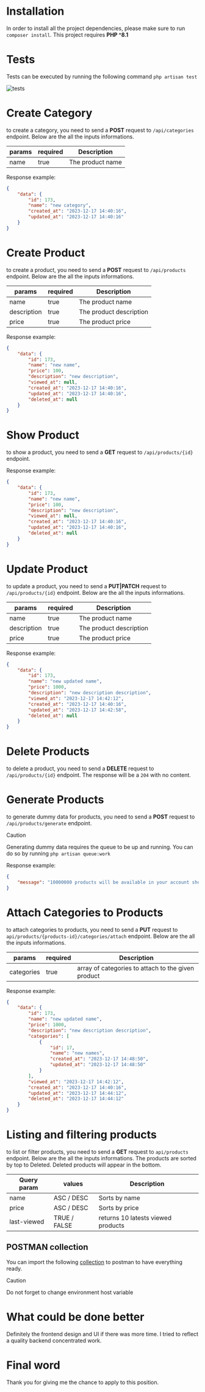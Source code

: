# Installation

In order to install all the project dependencies, please make sure to run `composer install`.
This project requires **PHP ^8.1**

# Tests

Tests can be executed by running the following command `php artisan test`

![tests](doc/tests.png)

# Create Category

to create a category, you need to send a **POST** request to `/api/categories` endpoint. Below are the all the inputs
informations.

| params | required | Description      |
|--------|----------|------------------|
| name   | true     | The product name |

Response example:

```json
{
    "data": {
        "id": 173,
        "name": "new category",
        "created_at": "2023-12-17 14:40:16",
        "updated_at": "2023-12-17 14:40:16"
    }
}
```

# Create Product

to create a product, you need to send a **POST** request to `/api/products` endpoint. Below are the all the inputs
informations.

| params      | required | Description             |
|-------------|----------|-------------------------|
| name        | true     | The product name        |
| description | true     | The product description |
| price       | true     | The product price       |

Response example:

```json
{
    "data": {
        "id": 173,
        "name": "new name",
        "price": 100,
        "description": "new description",
        "viewed_at": null,
        "created_at": "2023-12-17 14:40:16",
        "updated_at": "2023-12-17 14:40:16",
        "deleted_at": null
    }
}
```

# Show Product

to show a product, you need to send a **GET** request to `/api/products/{id}` endpoint.

Response example:

```json
{
    "data": {
        "id": 173,
        "name": "new name",
        "price": 100,
        "description": "new description",
        "viewed_at": null,
        "created_at": "2023-12-17 14:40:16",
        "updated_at": "2023-12-17 14:40:16",
        "deleted_at": null
    }
}
```

# Update Product

to update a product, you need to send a **PUT|PATCH** request to `/api/products/{id}` endpoint. Below are the all the
inputs
informations.

| params      | required | Description             |
|-------------|----------|-------------------------|
| name        | true     | The product name        |
| description | true     | The product description |
| price       | true     | The product price       |

Response example:

```json
{
    "data": {
        "id": 173,
        "name": "new updated name",
        "price": 1000,
        "description": "new description description",
        "viewed_at": "2023-12-17 14:42:12",
        "created_at": "2023-12-17 14:40:16",
        "updated_at": "2023-12-17 14:42:58",
        "deleted_at": null
    }
}
```

# Delete Products

to delete a product, you need to send a **DELETE** request to `/api/products/{id}` endpoint.
The response will be a `204` with no content.

# Generate Products

to generate dummy data for products, you need to send a **POST** request to `/api/products/generate` endpoint.

> [!CAUTION]
> Generating dummy data requires the queue to be up and running. You can do so by running `php artisan queue:work`

Response example:

```json
{
    "message": "10000000 products will be available in your account shortly."
}
```

# Attach Categories to Products

to attach categories to products, you need to send a **PUT** request to `api/products/{products-id}/categories/attach`
endpoint. Below are the all the inputs
informations.

| params     | required | Description                                        |
|------------|----------|----------------------------------------------------|
| categories | true     | array of categories to attach to the given product |

Response example:

```json
{
    "data": {
        "id": 173,
        "name": "new updated name",
        "price": 1000,
        "description": "new description description",
        "categories": [
            {
                "id": 17,
                "name": "new names",
                "created_at": "2023-12-17 14:48:50",
                "updated_at": "2023-12-17 14:48:50"
            }
        ],
        "viewed_at": "2023-12-17 14:42:12",
        "created_at": "2023-12-17 14:40:16",
        "updated_at": "2023-12-17 14:44:12",
        "deleted_at": "2023-12-17 14:44:12"
    }
}
```

# Listing and filtering products

to list or filter products, you need to send a **GET** request to `api/products` endpoint. Below are the all the inputs
informations. The products are sorted by top to Deleted. Deleted products will appear in the bottom.

| Query param | values       | Description                        |
|-------------|--------------|------------------------------------|
| name        | ASC / DESC   | Sorts by name                      |
| price       | ASC / DESC   | Sorts by price                     |
| last-viewed | TRUE / FALSE | returns 10 latests viewed products |

## POSTMAN collection

You can import the following [collection](doc/tinyurl_postman_collection.json) to postman to have everything ready.

> [!CAUTION]
> Do not forget to change environment host variable

# What could be done better

Definitely the frontend design and UI if there was more time. 
I tried to reflect a quality backend concentrated work.

# Final word

Thank you for giving me the chance to apply to this position.
